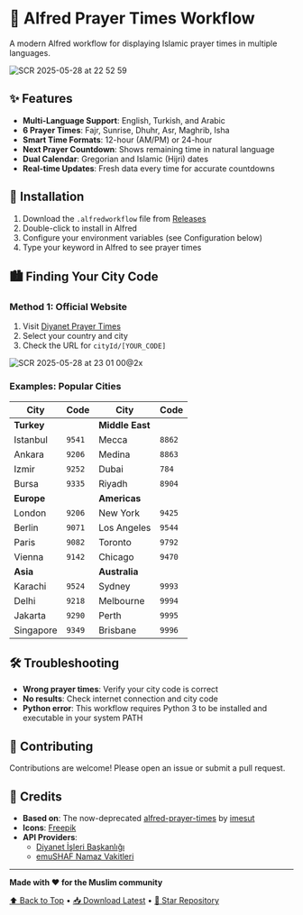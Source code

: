 # 🕌 Alfred Prayer Times Workflow

A modern Alfred workflow for displaying Islamic prayer times in multiple languages.

![SCR 2025-05-28 at 22 52 59](https://github.com/user-attachments/assets/f4eccac6-7089-4fa0-ad14-74aee4f0de93)


## ✨ Features

- **Multi-Language Support**: English, Turkish, and Arabic
- **6 Prayer Times**: Fajr, Sunrise, Dhuhr, Asr, Maghrib, Isha
- **Smart Time Formats**: 12-hour (AM/PM) or 24-hour
- **Next Prayer Countdown**: Shows remaining time in natural language
- **Dual Calendar**: Gregorian and Islamic (Hijri) dates
- **Real-time Updates**: Fresh data every time for accurate countdowns

## 🚀 Installation

1. Download the `.alfredworkflow` file from [Releases](https://github.com/abdullahahmed-dev/prayer-times/releases)
2. Double-click to install in Alfred
3. Configure your environment variables (see Configuration below)
4. Type your keyword in Alfred to see prayer times

## 🏙️ Finding Your City Code

### Method 1: Official Website

1. Visit [Diyanet Prayer Times](https://namazvakitleri.diyanet.gov.tr/en-US)
2. Select your country and city
3. Check the URL for `cityId/[YOUR_CODE]`

![SCR 2025-05-28 at 23 01 00@2x](https://github.com/user-attachments/assets/8d193e3d-e4a8-450a-b0d7-5f10a275f5d0)

### Examples: Popular Cities

|City|Code|City|Code|
|---|---|---|---|
|**Turkey**||**Middle East**||
|Istanbul|`9541`|Mecca|`8862`|
|Ankara|`9206`|Medina|`8863`|
|Izmir|`9252`|Dubai|`784`|
|Bursa|`9335`|Riyadh|`8904`|
|**Europe**||**Americas**||
|London|`9206`|New York|`9425`|
|Berlin|`9071`|Los Angeles|`9544`|
|Paris|`9082`|Toronto|`9792`|
|Vienna|`9142`|Chicago|`9470`|
|**Asia**||**Australia**||
|Karachi|`9524`|Sydney|`9993`|
|Delhi|`9218`|Melbourne|`9994`|
|Jakarta|`9290`|Perth|`9995`|
|Singapore|`9349`|Brisbane|`9996`|

## 🛠️ Troubleshooting

- **Wrong prayer times**: Verify your city code is correct
- **No results**: Check internet connection and city code
- **Python error**: This workflow requires Python 3 to be installed and executable in your system PATH

## 🤝 Contributing

Contributions are welcome! Please open an issue or submit a pull request.

## 🙏 Credits

- **Based on**: The now-deprecated [alfred-prayer-times](https://github.com/imesut/alfred-prayer-times) by [imesut](https://github.com/imesut)
- **Icons**: [Freepik](https://www.freepik.com/)
- **API Providers**:
    - [Diyanet İşleri Başkanlığı](https://namazvakitleri.diyanet.gov.tr/)
    - [emuSHAF Namaz Vakitleri](https://ezanvakti.emushaf.net/)

---

**Made with ❤️ for the Muslim community**

[⬆️ Back to Top](https://github.com/abdullahahmed-dev/prayer-times#-alfred-prayer-times) • [📥 Download Latest](https://github.com/abdullahahmed-dev/prayer-times/releases/latest) • [🌟 Star Repository](https://github.com/abdullahahmed-dev/prayer-times/stargazers)
